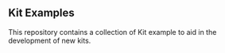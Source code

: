 ## Kit Examples

This repository contains a collection of Kit example to aid in the development of new kits.